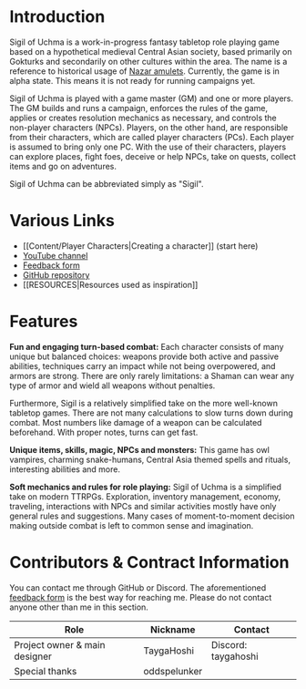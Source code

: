 # Introduction
Sigil of Uchma is a work-in-progress fantasy tabletop role playing game based on a hypothetical medieval Central Asian society, based primarily on Gokturks and secondarily on other cultures within the area. The name is a reference to historical usage of [Nazar amulets](https://en.wikipedia.org/wiki/Nazar_(amulet)). Currently, the game is in alpha state. This means it is not ready for running campaigns yet.

Sigil of Uchma is played with a game master (GM) and one or more players. The GM builds and runs a campaign, enforces the rules of the game, applies or creates resolution mechanics as necessary, and controls the non-player characters (NPCs). Players, on the other hand, are responsible from their characters, which are called player characters (PCs). Each player is assumed to bring only one PC. With the use of their characters, players can explore places, fight foes, deceive or help NPCs, take on quests, collect items and go on adventures.

Sigil of Uchma can be abbreviated simply as "Sigil".

# Various Links
+ [[Content/Player Characters|Creating a character]] (start here)
+ [YouTube channel](https://www.youtube.com/@SigilofUchma)
+ [Feedback form](https://forms.gle/7NwTYqGUWpBfBWNg8)
+ [GitHub repository](https://github.com/TaygaHoshi/tt-project)
+ [[RESOURCES|Resources used as inspiration]]

# Features
**Fun and engaging turn-based combat:**
Each character consists of many unique but balanced choices: weapons provide both active and passive abilities, techniques carry an impact while not being overpowered, and armors are strong. There are only rarely limitations: a Shaman can wear any type of armor and wield all weapons without penalties.

Furthermore, Sigil is a relatively simplified take on the more well-known tabletop games. There are not many calculations to slow turns down during combat. Most numbers like damage of a weapon can be calculated beforehand. With proper notes, turns can get fast.

**Unique items, skills, magic, NPCs and monsters:**
This game has owl vampires, charming snake-humans, Central Asia themed spells and rituals, interesting abilities and more.

**Soft mechanics and rules for role playing:**
Sigil of Uchma is a simplified take on modern TTRPGs. Exploration, inventory management, economy, traveling, interactions with NPCs and similar activities mostly have only general rules and suggestions. Many cases of moment-to-moment decision making outside combat is left to common sense and imagination.

# Contributors & Contract Information
You can contact me through GitHub or Discord. The aforementioned [feedback form](https://forms.gle/7NwTYqGUWpBfBWNg8) is the best way for reaching me. Please do not contact anyone other than me in this section.

| Role                          | Nickname     | Contact             |
| ----------------------------- | ------------ | ------------------- |
| Project owner & main designer | TaygaHoshi   | Discord: taygahoshi |
| Special thanks                | oddspelunker |                     |

